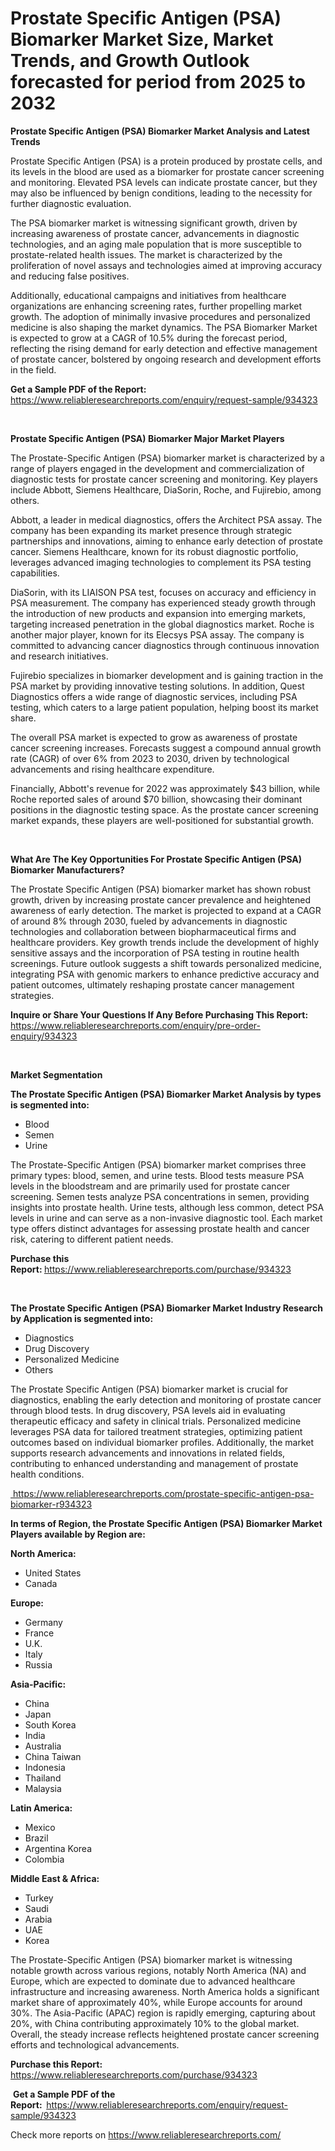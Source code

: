 <p><h1>Prostate Specific Antigen (PSA) Biomarker Market Size, Market Trends, and Growth Outlook forecasted for period from 2025 to 2032</h1></p><p><strong>Prostate Specific Antigen (PSA) Biomarker Market Analysis and Latest Trends</strong></p>
<p><p>Prostate Specific Antigen (PSA) is a protein produced by prostate cells, and its levels in the blood are used as a biomarker for prostate cancer screening and monitoring. Elevated PSA levels can indicate prostate cancer, but they may also be influenced by benign conditions, leading to the necessity for further diagnostic evaluation.</p><p>The PSA biomarker market is witnessing significant growth, driven by increasing awareness of prostate cancer, advancements in diagnostic technologies, and an aging male population that is more susceptible to prostate-related health issues. The market is characterized by the proliferation of novel assays and technologies aimed at improving accuracy and reducing false positives. </p><p>Additionally, educational campaigns and initiatives from healthcare organizations are enhancing screening rates, further propelling market growth. The adoption of minimally invasive procedures and personalized medicine is also shaping the market dynamics. The PSA Biomarker Market is expected to grow at a CAGR of 10.5% during the forecast period, reflecting the rising demand for early detection and effective management of prostate cancer, bolstered by ongoing research and development efforts in the field.</p></p>
<p><strong>Get a Sample PDF of the Report:&nbsp;</strong> <a href="https://www.reliableresearchreports.com/enquiry/request-sample/934323?utm_campaign=102&utm_medium=2&utm_source=Github&utm_content=ia&utm_term=03032025&utm_id=prostate-specific-antigen-psa-biomarker">https://www.reliableresearchreports.com/enquiry/request-sample/934323</a></p>
<p>&nbsp;</p>
<p><strong>Prostate Specific Antigen (PSA) Biomarker Major Market Players</strong></p>
<p><p>The Prostate-Specific Antigen (PSA) biomarker market is characterized by a range of players engaged in the development and commercialization of diagnostic tests for prostate cancer screening and monitoring. Key players include Abbott, Siemens Healthcare, DiaSorin, Roche, and Fujirebio, among others.</p><p>Abbott, a leader in medical diagnostics, offers the Architect PSA assay. The company has been expanding its market presence through strategic partnerships and innovations, aiming to enhance early detection of prostate cancer. Siemens Healthcare, known for its robust diagnostic portfolio, leverages advanced imaging technologies to complement its PSA testing capabilities.</p><p>DiaSorin, with its LIAISON PSA test, focuses on accuracy and efficiency in PSA measurement. The company has experienced steady growth through the introduction of new products and expansion into emerging markets, targeting increased penetration in the global diagnostics market. Roche is another major player, known for its Elecsys PSA assay. The company is committed to advancing cancer diagnostics through continuous innovation and research initiatives.</p><p>Fujirebio specializes in biomarker development and is gaining traction in the PSA market by providing innovative testing solutions. In addition, Quest Diagnostics offers a wide range of diagnostic services, including PSA testing, which caters to a large patient population, helping boost its market share.</p><p>The overall PSA market is expected to grow as awareness of prostate cancer screening increases. Forecasts suggest a compound annual growth rate (CAGR) of over 6% from 2023 to 2030, driven by technological advancements and rising healthcare expenditure.</p><p>Financially, Abbott's revenue for 2022 was approximately $43 billion, while Roche reported sales of around $70 billion, showcasing their dominant positions in the diagnostic testing space. As the prostate cancer screening market expands, these players are well-positioned for substantial growth.</p></p>
<p>&nbsp;</p>
<p><strong>What Are The Key Opportunities For Prostate Specific Antigen (PSA) Biomarker Manufacturers?</strong></p>
<p><p>The Prostate Specific Antigen (PSA) biomarker market has shown robust growth, driven by increasing prostate cancer prevalence and heightened awareness of early detection. The market is projected to expand at a CAGR of around 8% through 2030, fueled by advancements in diagnostic technologies and collaboration between biopharmaceutical firms and healthcare providers. Key growth trends include the development of highly sensitive assays and the incorporation of PSA testing in routine health screenings. Future outlook suggests a shift towards personalized medicine, integrating PSA with genomic markers to enhance predictive accuracy and patient outcomes, ultimately reshaping prostate cancer management strategies.</p></p>
<p><strong>Inquire or Share Your Questions If Any Before Purchasing This Report:</strong> <a href="https://www.reliableresearchreports.com/enquiry/pre-order-enquiry/934323?utm_campaign=102&utm_medium=2&utm_source=Github&utm_content=ia&utm_term=03032025&utm_id=prostate-specific-antigen-psa-biomarker">https://www.reliableresearchreports.com/enquiry/pre-order-enquiry/934323</a></p>
<p>&nbsp;</p>
<p><strong>Market Segmentation</strong></p>
<p><strong>The Prostate Specific Antigen (PSA) Biomarker Market Analysis by types is segmented into:</strong></p>
<p><ul><li>Blood</li><li>Semen</li><li>Urine</li></ul></p>
<p><p>The Prostate-Specific Antigen (PSA) biomarker market comprises three primary types: blood, semen, and urine tests. Blood tests measure PSA levels in the bloodstream and are primarily used for prostate cancer screening. Semen tests analyze PSA concentrations in semen, providing insights into prostate health. Urine tests, although less common, detect PSA levels in urine and can serve as a non-invasive diagnostic tool. Each market type offers distinct advantages for assessing prostate health and cancer risk, catering to different patient needs.</p></p>
<p><strong>Purchase this Report:&nbsp;</strong><a href="https://www.reliableresearchreports.com/purchase/934323?utm_campaign=102&utm_medium=2&utm_source=Github&utm_content=ia&utm_term=03032025&utm_id=prostate-specific-antigen-psa-biomarker">https://www.reliableresearchreports.com/purchase/934323</a></p>
<p>&nbsp;</p>
<p><strong>The Prostate Specific Antigen (PSA) Biomarker Market Industry Research by Application is segmented into:</strong></p>
<p><ul><li>Diagnostics</li><li>Drug Discovery</li><li>Personalized Medicine</li><li>Others</li></ul></p>
<p><p>The Prostate Specific Antigen (PSA) biomarker market is crucial for diagnostics, enabling the early detection and monitoring of prostate cancer through blood tests. In drug discovery, PSA levels aid in evaluating therapeutic efficacy and safety in clinical trials. Personalized medicine leverages PSA data for tailored treatment strategies, optimizing patient outcomes based on individual biomarker profiles. Additionally, the market supports research advancements and innovations in related fields, contributing to enhanced understanding and management of prostate health conditions.</p></p>
<p><a href="https://www.reliableresearchreports.com/prostate-specific-antigen-psa-biomarker-r934323?utm_campaign=102&utm_medium=2&utm_source=Github&utm_content=ia&utm_term=03032025&utm_id=prostate-specific-antigen-psa-biomarker">&nbsp;https://www.reliableresearchreports.com/prostate-specific-antigen-psa-biomarker-r934323</a></p>
<p><strong>In terms of Region, the Prostate Specific Antigen (PSA) Biomarker Market Players available by Region are:</strong></p>
<p>
    <p> <strong> North America: </strong>
        <ul>
            <li>United States</li>
            <li>Canada</li>
        </ul>
        </p> 
    <p> <strong> Europe: </strong>
        <ul>
            <li>Germany</li>
            <li>France</li>
            <li>U.K.</li>
            <li>Italy</li>
            <li>Russia</li>
        </ul>
        </p> 
    <p> <strong> Asia-Pacific: </strong>
        <ul>
            <li>China</li>
            <li>Japan</li>
            <li>South Korea</li>
            <li>India</li>
            <li>Australia</li>
            <li>China Taiwan</li>
            <li>Indonesia</li>
            <li>Thailand</li>
            <li>Malaysia</li>
        </ul>
        </p> 
    <p> <strong> Latin America: </strong>
        <ul>
            <li>Mexico</li>
            <li>Brazil</li>
            <li>Argentina Korea</li>
            <li>Colombia</li>
        </ul>
        </p> 
    <p> <strong> Middle East & Africa: </strong>
        <ul>
            <li>Turkey</li>
            <li>Saudi</li>
            <li>Arabia</li>
            <li>UAE</li>
            <li>Korea</li>
        </ul>
    </p>
    </p>
<p><p>The Prostate-Specific Antigen (PSA) biomarker market is witnessing notable growth across various regions, notably North America (NA) and Europe, which are expected to dominate due to advanced healthcare infrastructure and increasing awareness. North America holds a significant market share of approximately 40%, while Europe accounts for around 30%. The Asia-Pacific (APAC) region is rapidly emerging, capturing about 20%, with China contributing approximately 10% to the global market. Overall, the steady increase reflects heightened prostate cancer screening efforts and technological advancements.</p></p>
<p><strong>Purchase this Report: </strong><a href="https://www.reliableresearchreports.com/purchase/934323?utm_campaign=102&utm_medium=2&utm_source=Github&utm_content=ia&utm_term=03032025&utm_id=prostate-specific-antigen-psa-biomarker">https://www.reliableresearchreports.com/purchase/934323</a></p>
<p>&nbsp;<strong>Get a Sample PDF of the Report:&nbsp;&nbsp;</strong><a href="https://www.reliableresearchreports.com/enquiry/request-sample/934323?utm_campaign=102&utm_medium=2&utm_source=Github&utm_content=ia&utm_term=03032025&utm_id=prostate-specific-antigen-psa-biomarker">https://www.reliableresearchreports.com/enquiry/request-sample/934323</a></p>
<p><strong></strong></p>
<p>Check more reports on <a href="https://www.reliableresearchreports.com/?utm_campaign=102&utm_medium=2&utm_source=Github&utm_content=ia&utm_term=03032025&utm_id=prostate-specific-antigen-psa-biomarker">https://www.reliableresearchreports.com/</a></p>